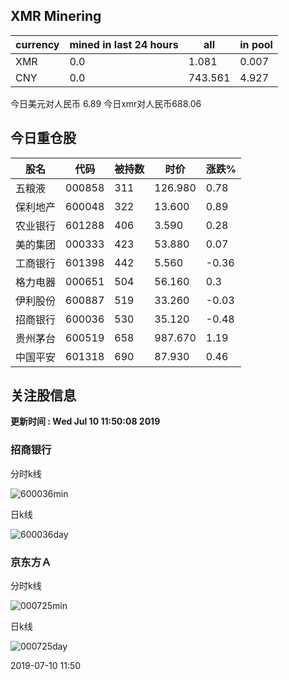 ## XMR Minering

|currency|mined in last 24 hours|all|in pool|
|---|---|---|---|
|XMR|0.0|1.081|0.007|
|CNY|0.0|743.561|4.927|

今日美元对人民币 6.89	今日xmr对人民币688.06


## 今日重仓股 

|股名|代码|被持数|时价|涨跌%|
|---|---|---|---|---|
|五粮液|000858|311|126.980|0.78|
|保利地产|600048|322|13.600|0.89|
|农业银行|601288|406|3.590|0.28|
|美的集团|000333|423|53.880|0.07|
|工商银行|601398|442|5.560|-0.36|
|格力电器|000651|504|56.160|0.3|
|伊利股份|600887|519|33.260|-0.03|
|招商银行|600036|530|35.120|-0.48|
|贵州茅台|600519|658|987.670|1.19|
|中国平安|601318|690|87.930|0.46|

## 关注股信息
**更新时间 : Wed Jul 10 11:50:08 2019**
### 招商银行 
分时k线

![600036min](http://image.sinajs.cn/newchart/min/n/sh600036.gif)

日k线

![600036day](http://image.sinajs.cn/newchart/daily/n/sh600036.gif)

### 京东方Ａ 
分时k线

![000725min](http://image.sinajs.cn/newchart/min/n/sz000725.gif)

日k线

![000725day](http://image.sinajs.cn/newchart/daily/n/sz000725.gif)

2019-07-10 11:50
